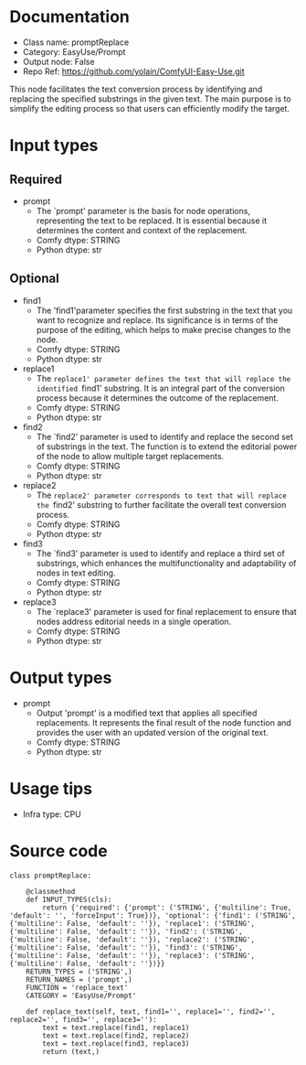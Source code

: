 # Documentation
- Class name: promptReplace
- Category: EasyUse/Prompt
- Output node: False
- Repo Ref: https://github.com/yolain/ComfyUI-Easy-Use.git

This node facilitates the text conversion process by identifying and replacing the specified substrings in the given text. The main purpose is to simplify the editing process so that users can efficiently modify the target.

# Input types
## Required
- prompt
    - The `prompt' parameter is the basis for node operations, representing the text to be replaced. It is essential because it determines the content and context of the replacement.
    - Comfy dtype: STRING
    - Python dtype: str
## Optional
- find1
    - The 'find1'parameter specifies the first substring in the text that you want to recognize and replace. Its significance is in terms of the purpose of the editing, which helps to make precise changes to the node.
    - Comfy dtype: STRING
    - Python dtype: str
- replace1
    - The `replace1' parameter defines the text that will replace the identified `find1' substring. It is an integral part of the conversion process because it determines the outcome of the replacement.
    - Comfy dtype: STRING
    - Python dtype: str
- find2
    - The `find2' parameter is used to identify and replace the second set of substrings in the text. The function is to extend the editorial power of the node to allow multiple target replacements.
    - Comfy dtype: STRING
    - Python dtype: str
- replace2
    - The `replace2' parameter corresponds to text that will replace the `find2' substring to further facilitate the overall text conversion process.
    - Comfy dtype: STRING
    - Python dtype: str
- find3
    - The `find3' parameter is used to identify and replace a third set of substrings, which enhances the multifunctionality and adaptability of nodes in text editing.
    - Comfy dtype: STRING
    - Python dtype: str
- replace3
    - The `replace3' parameter is used for final replacement to ensure that nodes address editorial needs in a single operation.
    - Comfy dtype: STRING
    - Python dtype: str

# Output types
- prompt
    - Output 'prompt' is a modified text that applies all specified replacements. It represents the final result of the node function and provides the user with an updated version of the original text.
    - Comfy dtype: STRING
    - Python dtype: str

# Usage tips
- Infra type: CPU

# Source code
```
class promptReplace:

    @classmethod
    def INPUT_TYPES(cls):
        return {'required': {'prompt': ('STRING', {'multiline': True, 'default': '', 'forceInput': True})}, 'optional': {'find1': ('STRING', {'multiline': False, 'default': ''}), 'replace1': ('STRING', {'multiline': False, 'default': ''}), 'find2': ('STRING', {'multiline': False, 'default': ''}), 'replace2': ('STRING', {'multiline': False, 'default': ''}), 'find3': ('STRING', {'multiline': False, 'default': ''}), 'replace3': ('STRING', {'multiline': False, 'default': ''})}}
    RETURN_TYPES = ('STRING',)
    RETURN_NAMES = ('prompt',)
    FUNCTION = 'replace_text'
    CATEGORY = 'EasyUse/Prompt'

    def replace_text(self, text, find1='', replace1='', find2='', replace2='', find3='', replace3=''):
        text = text.replace(find1, replace1)
        text = text.replace(find2, replace2)
        text = text.replace(find3, replace3)
        return (text,)
```
